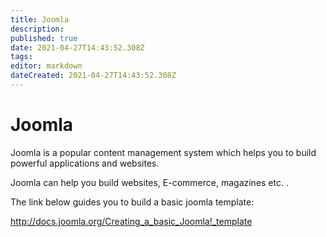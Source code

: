 ```yaml
---
title: Joomla
description: 
published: true
date: 2021-04-27T14:43:52.308Z
tags: 
editor: markdown
dateCreated: 2021-04-27T14:43:52.308Z
---
```


# Joomla

Joomla is a popular content management system which helps you to build powerful applications and websites.

Joomla can help you build websites, E-commerce, magazines etc. .

 

The link below guides you to build a basic joomla template:

 

http://docs.joomla.org/Creating_a_basic_Joomla!_template